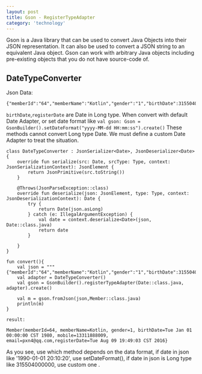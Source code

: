 ```yaml
---
layout: post
title: Gson - RegisterTypeAdapter
category: 'technology'
---
```


Gson is a Java library that can be used to convert Java Objects into their JSON representation. It can also be used to convert a JSON string to an equivalent Java object. Gson can work with arbitrary Java objects including pre-existing objects that you do not have source-code of.

##  DateTypeConverter

Json Data:

```
{"memberId":"64","memberName":"Kotlin","gender":"1","birthDate":315504000000,"mobile":"13311888009","email":"pxn4@qq.com","registerDate":1470743343000}
```

```birthDate```,```registerDate``` are Date in Long type. When convert with default Date Adapter, or set date format like
```val gson: Gson = GsonBuilder().setDateFormat("yyyy-MM-dd HH:mm:ss").create()```  These methods cannot convert Long type Date.
We must define a custom Date Adapter to treat the situation.

```
class DateTypeConverter : JsonSerializer<Date>, JsonDeserializer<Date> {
    override fun serialize(src: Date, srcType: Type, context: JsonSerializationContext): JsonElement {
        return JsonPrimitive(src.toString())
    }

    @Throws(JsonParseException::class)
    override fun deserialize(json: JsonElement, type: Type, context: JsonDeserializationContext): Date {
        try {
            return Date(json.asLong)
        } catch (e: IllegalArgumentException) {
            val date = context.deserialize<Date>(json, Date::class.java)
            return date
        }

    }
}

fun convert(){
    val json = """{"memberId":"64","memberName":"Kotlin","gender":"1","birthDate":315504000000,"mobile":"13311888009","email":"pxn4@qq.com","registerDate":1470743343000}"""
    val adapter = DateTypeConverter()
    val gson = GsonBuilder().registerTypeAdapter(Date::class.java, adapter).create()

    val m = gson.fromJson(json,Member::class.java)
    println(m)
}

result:

Member(memberId=64, memberName=Kotlin, gender=1, birthDate=Tue Jan 01 00:00:00 CST 1980, mobile=13311888009, email=pxn4@qq.com,registerDate=Tue Aug 09 19:49:03 CST 2016}

```

As you see, use which method depends on the data format, if date in json like '1990-01-01 20:10:20', use setDateFormat(),
if date in json is Long type like 315504000000, use custom one .

